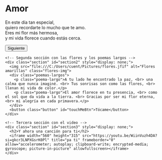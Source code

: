 
<!DOCTYPE html>
<html lang="es">
<head>
  <meta charset="UTF-8">
  <meta name="viewport" content="width=device-width, initial-scale=1.0">
  <title>21 de Septiembre - Día de las Flores</title>
  <link rel="stylesheet" href="styles.css">
</head>
<body>

  <div class="container">
    <!-- Primera sección con el poema -->
    <div class="section" id="section1">
      <h1>Amor</h1>
      <p class="poema">En este día tan especial, <br> quiero recordarte lo mucho que te amo. <br> Eres mi flor más hermosa, <br> y mi vida florece cuando estás cerca.</p>
      <button class="button" id="nextBtn">Siguiente</button>
    </div>

    <!-- Segunda sección con las flores y los poemas largos -->
    <div class="section" id="section2" style="display: none;">
      <img src="file:///C:/Users/cuent/Pictures/flores.jfif" alt="Flores amarillas" class="flores-img">
      <div class="poemas-largos">
        <p class="poema-largo">A tu lado he encontrado la paz, <br> una calma que nunca imaginé. <br> Tus sonrisas son como las flores, <br> llenan mi vida de color.</p>
        <p class="poema-largo">El amor florece en tu presencia, <br> como el sol que da vida a la tierra. <br> Gracias por ser mi flor eterna, <br> mi alegría en cada primavera.</p>
      </div>
      <button class="button" id="touchMeBtn">Tócame</button>
    </div>

    <!-- Tercera sección con el video -->
    <div class="section" id="section3" style="display: none;">
      <h2>Y ahora una canción para ti</h2>
      <iframe width="560" height="315" src="https://youtu.be/WiinVuzh4DA?si=gkcr3LNPXGsrK0Pl" title="pa ti" frameborder="0" allow="accelerometer; autoplay; clipboard-write; encrypted-media; gyroscope; picture-in-picture" allowfullscreen></iframe>
    </div>
  </div>

  <script>
    const nextBtn = document.getElementById('nextBtn');
    const touchMeBtn = document.getElementById('touchMeBtn');
    const section1 = document.getElementById('section1');
    const section2 = document.getElementById('section2');
    const section3 = document.getElementById('section3');

    // Mostrar la segunda sección al hacer clic en "Siguiente"
    nextBtn.addEventListener('click', function() {
      section1.style.display = 'none';
      section2.style.display = 'block';
    });

    // Mostrar la tercera sección (el video) al hacer clic en "Tócame"
    touchMeBtn.addEventListener('click', function() {
      section2.style.display = 'none';
      section3.style.display = 'block';
    });
  </script>

</body>
</html>
